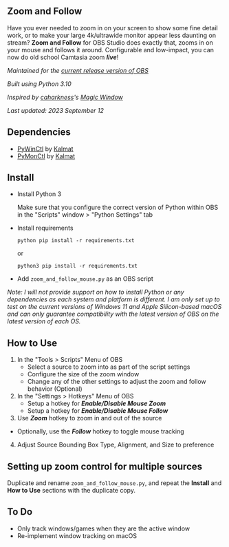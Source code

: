 Zoom and Follow
---------------
Have you ever needed to zoom in on your screen to show some fine detail work, or to make your large 4k/ultrawide monitor appear less daunting on stream? **Zoom and Follow** for OBS Studio does exactly that, zooms in on your mouse and follows it around. Configurable and low-impact, you can now do old school Camtasia zoom ***live***!

*Maintained for the [current release version of OBS](https://github.com/obsproject/obs-studio/releases/latest)*

*Built using Python 3.10*

*Inspired by [caharkness](https://obsproject.com/forum/members/caharkness.153928/)'s [Magic Window](https://obsproject.com/forum/threads/magic-window.107614/)*

*Last updated: 2023 September 12*

Dependencies
------------
- [PyWinCtl](https://github.com/Kalmat/PyWinCtl/) by [Kalmat](https://github.com/Kalmat)
- [PyMonCtl](https://github.com/Kalmat/PyMonCtl/) by [Kalmat](https://github.com/Kalmat)

Install
-------
- Install Python 3

  Make sure that you configure the correct version of Python within OBS in the "Scripts" window > "Python Settings" tab

- Install requirements

  ```python pip install -r requirements.txt```

  or

  ```python3 pip install -r requirements.txt```

- Add `zoom_and_follow_mouse.py` as an OBS script

*Note: I will not provide support on how to install Python or any dependencies as each system and platform is different. I am only set up to test on the current versions of Windows 11 and Apple Silicon-based macOS and can only guarantee compatibility with the latest version of OBS on the latest version of each OS.*

How to Use
----------
1. In the "Tools > Scripts" Menu of OBS
   - Select a source to zoom into as part of the script settings
   - Configure the size of the zoom window
   - Change any of the other settings to adjust the zoom and follow behavior (Optional)
2. In the "Settings > Hotkeys" Menu of OBS
   - Setup a hotkey for ***Enable/Disable Mouse Zoom***
   - Setup a hotkey for ***Enable/Disable Mouse Follow***
3. Use ***Zoom*** hotkey to zoom in and out of the source
  - Optionally, use the ***Follow*** hotkey to toggle mouse tracking
4. Adjust Source Bounding Box Type, Alignment, and Size to preference

Setting up zoom control for multiple sources
---
Duplicate and rename `zoom_and_follow_mouse.py`, and repeat the **Install** and **How to Use** sections with the duplicate copy.

To Do
-----
- Only track windows/games when they are the active window
- Re-implement window tracking on macOS
